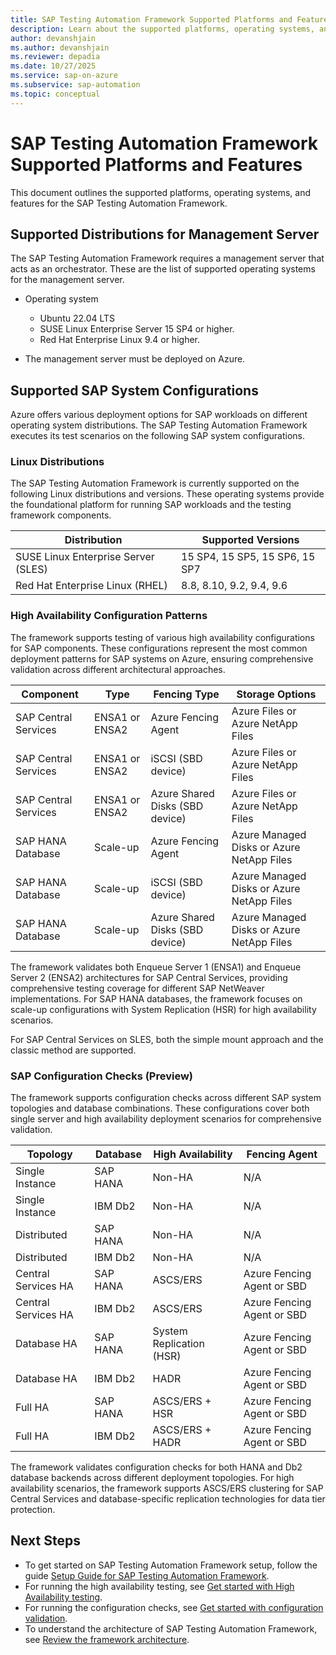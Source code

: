 ```yaml
---
title: SAP Testing Automation Framework Supported Platforms and Features
description: Learn about the supported platforms, operating systems, and features for the SAP Testing Automation Framework
author: devanshjain
ms.author: devanshjain
ms.reviewer: depadia
ms.date: 10/27/2025
ms.service: sap-on-azure
ms.subservice: sap-automation
ms.topic: conceptual
---
```


# SAP Testing Automation Framework Supported Platforms and Features

This document outlines the supported platforms, operating systems, and features for the SAP Testing Automation Framework.

## Supported Distributions for Management Server

The SAP Testing Automation Framework requires a management server that acts as an orchestrator. These are the list of supported operating systems for the management server.

- Operating system
  - Ubuntu 22.04 LTS
  - SUSE Linux Enterprise Server 15 SP4 or higher.
  - Red Hat Enterprise Linux 9.4 or higher.

- The management server must be deployed on Azure.

## Supported SAP System Configurations

Azure offers various deployment options for SAP workloads on different operating system distributions. The SAP Testing Automation Framework executes its test scenarios on the following SAP system configurations.

### Linux Distributions

The SAP Testing Automation Framework is currently supported on the following Linux distributions and versions. These operating systems provide the foundational platform for running SAP workloads and the testing framework components.

| Distribution | Supported Versions |
|--------------|-------------------|
| SUSE Linux Enterprise Server (SLES) | 15 SP4, 15 SP5, 15 SP6, 15 SP7 |
| Red Hat Enterprise Linux (RHEL) | 8.8, 8.10, 9.2, 9.4, 9.6 |

### High Availability Configuration Patterns

The framework supports testing of various high availability configurations for SAP components. These configurations represent the most common deployment patterns for SAP systems on Azure, ensuring comprehensive validation across different architectural approaches.

| Component | Type | Fencing Type | Storage Options |
|-----------|------|--------------|-----------------|
| SAP Central Services | ENSA1 or ENSA2 | Azure Fencing Agent | Azure Files or Azure NetApp Files |
| SAP Central Services | ENSA1 or ENSA2 | iSCSI (SBD device) | Azure Files or Azure NetApp Files |
| SAP Central Services | ENSA1 or ENSA2 | Azure Shared Disks (SBD device) | Azure Files or Azure NetApp Files |
| SAP HANA Database | Scale-up | Azure Fencing Agent | Azure Managed Disks or Azure NetApp Files |
| SAP HANA Database | Scale-up | iSCSI (SBD device) | Azure Managed Disks or Azure NetApp Files |
| SAP HANA Database | Scale-up | Azure Shared Disks (SBD device) | Azure Managed Disks or Azure NetApp Files |

The framework validates both Enqueue Server 1 (ENSA1) and Enqueue Server 2 (ENSA2) architectures for SAP Central Services, providing comprehensive testing coverage for different SAP NetWeaver implementations. For SAP HANA databases, the framework focuses on scale-up configurations with System Replication (HSR) for high availability scenarios.

For SAP Central Services on SLES, both the simple mount approach and the classic method are supported.

### SAP Configuration Checks (Preview)

The framework supports configuration checks across different SAP system topologies and database combinations. These configurations cover both single server and high availability deployment scenarios for comprehensive validation.

| Topology | Database | High Availability | Fencing Agent |
|----------|----------|-------------------|---------------|
| Single Instance | SAP HANA | Non-HA | N/A |
| Single Instance | IBM Db2 | Non-HA | N/A |
| Distributed | SAP HANA | Non-HA | N/A |
| Distributed | IBM Db2 | Non-HA | N/A |
| Central Services HA | SAP HANA | ASCS/ERS | Azure Fencing Agent or SBD |
| Central Services HA | IBM Db2 | ASCS/ERS | Azure Fencing Agent or SBD |
| Database HA | SAP HANA | System Replication (HSR) | Azure Fencing Agent or SBD |
| Database HA | IBM Db2 | HADR | Azure Fencing Agent or SBD |
| Full HA | SAP HANA | ASCS/ERS + HSR | Azure Fencing Agent or SBD |
| Full HA | IBM Db2 | ASCS/ERS + HADR | Azure Fencing Agent or SBD |

The framework validates configuration checks for both HANA and Db2 database backends across different deployment topologies. For high availability scenarios, the framework supports ASCS/ERS clustering for SAP Central Services and database-specific replication technologies for data tier protection.

## Next Steps

- To get started on SAP Testing Automation Framework setup, follow the guide [Setup Guide for SAP Testing Automation Framework](https://github.com/Azure/sap-automation-qa/blob/main/docs/SETUP.MD).
- For running the high availability testing, see [Get started with High Availability testing](testing-framework-high-availability.md).
- For running the configuration checks, see [Get started with configuration validation](https://github.com/Azure/sap-automation-qa/tree/main/docs/CONFIGURATION_CHECKS.md).
- To understand the architecture of SAP Testing Automation Framework, see [Review the framework architecture](testing-framework-architecture.md).
